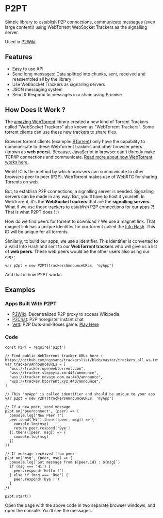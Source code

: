 # P2PT

Simple library to establish P2P connections, communicate messages (even large content!) using WebTorrent WebSocket Trackers as the signalling server.

Used in [P2Wiki](//lab.subinsb.com/p2wiki/)

## Features

* Easy to use API
* Send long messages: Data splitted into chunks, sent, received and reassembled all by the library !
* Use WebSocket Trackers as signalling servers
* JSON messaging system
* Send & Respond to messages in a chain using Promise

## How Does It Work ?

The [amazing WebTorrent](https://webtorrent.io/) library created a new kind of Torrent Trackers called "WebSocket Trackers" also known as "WebTorrent Trackers". Some torrent clients can use these new trackers to share files.

Browser torrent clients (example: [BTorrent](https://btorrent.xyz/)) only have the capability to communicate to these WebTorrent trackers and other browser peers (known as **web peers**). Because, JavaScript in browser can't directly make TCP/IP connections and communicate. [Read more about how WebTorrent works here](https://github.com/webtorrent/webtorrent/).

WebRTC is the method by which browsers can communicate to other browsers peer to peer (P2P). WebTorrent makes use of WebRTC for sharing Torrents on web.

But, to establish P2P connections, a signalling server is needed. Signalling servers can be made in any way. But, you'll have to host it yourself. In WebTorrent, it's the **WebSocket trackers** that are the **signalling servers**. What if we use those trackers to establish P2P connections for our apps ?! That is what P2PT does ! :)

How do we find peers for torrent to download ? We use a magnet link. That magnet link has a unique identifier for our torrent called the [Info Hash](https://en.wikipedia.org/wiki/Magnet_URI_scheme#URN,_containing_hash_(xt)). This ID will be unique for all torrents.

Similarly, to build our apps, we use a identifier. This identifier is converted to a valid Info Hash and sent to our **WebTorrent trackers** who will give us a list of **web peers**. These web peers would be the other users also using our app :

```
var p2pt = new P2PT(trackersAnnounceURLs, 'myApp')
```

And that is how P2PT works.

## Examples

### Apps Built With P2PT

* [P2Wiki](//github.com/subins2000/p2wiki): Decentralized P2P proxy to access Wikipedia
* [P2Chat](//github.com/subins2000/p2chat): P2P noregister instant chat
* [Vett](//github.com/subins2000/vett): P2P Dots-and-Boxes game. [Play Here](//vett.space)

### Code

```
const P2PT = require('p2pt')

// Find public WebTorrent tracker URLs here : https://github.com/ngosang/trackerslist/blob/master/trackers_all_ws.txt
var trackersAnnounceURLs = [
  "wss://tracker.openwebtorrent.com",
  "wss://tracker.sloppyta.co:443/announce",
  "wss://tracker.novage.com.ua:443/announce",
  "wss://tracker.btorrent.xyz:443/announce",
]

// This 'myApp' is called identifier and should be unique to your app
var p2pt = new P2PT(trackersAnnounceURLs, 'myApp')

// If a new peer, send message
p2pt.on('peerconnect', (peer) => {
  console.log('New Peer !')
  peer.send('Hi').then(([peer, msg]) => {
    console.log(msg)
    return peer.respond('Bye')
  }).then(([peer, msg]) => {
    console.log(msg)
  })
})

// If message received from peer
p2pt.on('msg', (peer, msg) => {
  console.log(`Got message from ${peer.id} : ${msg}`)
  if (msg === 'Hi') {
    peer.respond('Hello !')
  } else if (msg === 'Bye') {
    peer.respond('Bye !')
  }
})

p2pt.start()
```

Open the page with the above code in two separate browser windows, and open the console. You'll see the messages.